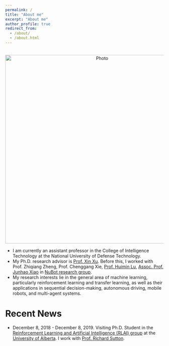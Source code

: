 ```yaml
---
permalink: /
title: "About me"
excerpt: "About me"
author_profile: true
redirect_from: 
  - /about/
  - /about.html
---
```


<p align="center">
  <img src="https://github.com/jkren6/jkren6.github.io/blob/master/images/junkairen.jpg?raw=true" alt="Photo" style="width: 600px;"/> 
</p>

* I am currently an assistant professor in the College of Intelligence Technology at the National University of Defense Technology. 
* My Ph.D. research advisor is [Prof. Xin Xu](http://www.jilsa.net/xinxu.html). Before this, I worked with Prof. Zhiqiang Zheng, Prof. Chenggang Xie, [Prof. Huimin Lu](https://scholar.google.ca/citations?user=cp-6u7wAAAAJ&hl=en), [Assoc. Prof. Junhao Xiao](https://scholar.google.com/citations?user=UDR0byYAAAAJ&hl=en) in [NuBot research group](https://nubot.trustie.net/organizations/23). 
* My research interests lie in the general area of machine learning, particularly reinforcement learning and transfer learning, as well as their applications in sequential decision-making, autonomous driving, mobile robots, and multi-agent systems.

# Recent News
* December 8, 2018 - December 8, 2019. Visiting Ph.D. Student in the [Reinforcement Learning and Artificial Intelligence (RLAI) group](http://rlai.cs.ualberta.ca/) at the [University of Alberta](https://www.ualberta.ca/). I work with  [Prof. Richard Sutton](http://incompleteideas.net/). 
